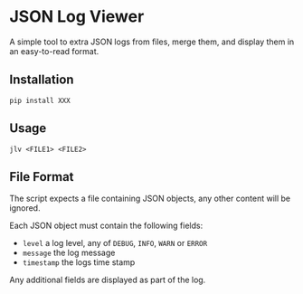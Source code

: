 # JSON Log Viewer

A simple tool to extra JSON logs from files, merge them, and display them in an
easy-to-read format.

## Installation

```commandline
pip install XXX
```

## Usage

```commandline
jlv <FILE1> <FILE2>
```

## File Format

The script expects a file containing JSON objects, any other content will be ignored.

Each JSON object must contain the following fields:
- `level` a log level, any of `DEBUG`, `INFO`, `WARN` or `ERROR`
- `message` the log message
- `timestamp` the logs time stamp

Any additional fields are displayed as part of the log.
